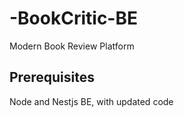 # -BookCritic-BE
Modern Book Review Platform

## Prerequisites

Node and Nestjs BE, with updated code
